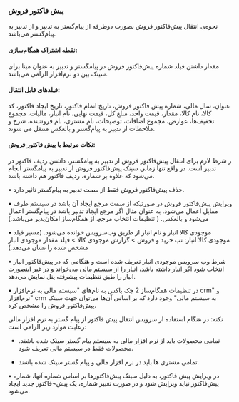 ### پیش فاکتور فروش

نحوه‌ی انتقال پیش‌فاکتور فروش بصورت دوطرفه از پیام‌گستر به تدبیر و از تدبیر به پیام‌گستر می‌باشد.

#### نقطه اشتراک همگام‌سازی:

مقدار داشتن فیلد شماره پیش‌فاکتور فروش در پیامگستر و تدبیر به عنوان مبنا برای سینک بین دو نرم‌افزار الزامی می‌باشد.

#### فیلدهای قابل انتقال:

عنوان، سال مالی، شماره پیش فاکتور فروش، تاریخ اتمام فاکتور، تاریخ ایجاد فاکتور، کد کالا، نام کالا، مقدار، قیمت واحد، مبلغ کل، قیمت نهایی، نام انبار، مالیات، مجموع تخفیف‌ها، عوارض، مجموع اضافات، توضیحات، نام مشتری، نام فروشنده، شرح و ملاحظات از تدبیر به پیام‌گستر و بالعکس منتقل می شوند.

#### نکات مرتبط با پیش فاکتور فروش:

ر	شرط لازم برای انتقال پیش‌فاکتور فروش از تدبیر به پیامگستر، داشتن ردیف فاکتور در تدبیر است. در واقع تنها زمانی سینک پیش‌فاکتور فروش از تدبیر به پیامگستر انجام می‌شود که علاوه بر شماره، ردیف فاکتور هم داشته باشد.

•	حذف پیش‌فاکتور فروش فقط از سمت تدبیر به پیام‌گستر تاثیر دارد.

•	ویرایش پیش‌فاکتور فروش در صورتیکه از سمت مرجع ایجاد آن باشد در سیستم طرف مقابل اعمال می‌شود. به عنوان مثال اگر مرجع ایجاد تدبیر باشد در پیام‌گستر اعمال می‌شود و بالعکس. ( تنظیمات انتخاب مرجع، از همگام‌ساز امکان‌پذیر می‌باشد.)

•	موجودی کالا انبار و نام انبار از طریق وب‌سرویس خوانده می‌شود. (مسیر فیلد موجودی کالا انبار: تب خرید و فروش >  گزارش موجودی کالا >   فیلد مقدار موجودی انبار مشخص شده را نشان می‌دهد.)
 
•	شرط وب سرویس موجودی انبار تعریف شده است و هنگامی که در  پیش‌فاکتور انبار انتخاب شود اگر انبار داشته باشد، انبار را از سیستم مالی می‌خواند و در غیر اینصورت انبار را طبق تنظیمات پیشرفته پنل نمایش می‌دهد.

•	در تنظیمات همگام‌ساز 2 چک باکس به نام‌های "سیستم مالی به نرم‌افزار crm" و "نرم‌افزار crm  به سیستم مالی" وجود دارد که بر اساس آن‌ها می‌توان جهت سینک پیش‌فاکتور فروش را مشخص کرد.

نکته: در هنگام استفاده از سرویس انتقال پیش فاکتور از پیام گستر به نرم افزار مالی رعایت موارد زیر الزامی است:

-  تمامی محصولات بايد از نرم افزار مالی به سیستم پیام گستر سينک شده باشند. محصولات فقط در سيستم مالی تعریف شود.

-  تمامی مشتری ها باید در نرم افزار مالی و پیام گستر سينک شده باشند.

•	در ویرایش پیش فاکتور، به دلیل سینک پیش‌فاکتورها بر اساس شماره آنها، شماره پیش‌فاکتور نباید ویرایش شود و در صورت تغییر شماره، یک پیش¬فاکتور جدید ایجاد می‌شود. 
